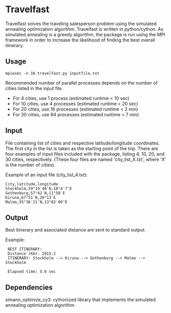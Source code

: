 
# Travelfast 

Travelfast solves the traveling salesperson problem using the simulated annealing optimization algorithm. Travelfast is written in python/cython.
As simulated annealing is a greedy algorithm, the package is run using the MPI framework in order to increase the likelihood of
finding the best overall itinerary.


## Usage
```
mpiexec -n 16 travelfast.py inputfile.txt
```
Recommended number of parallel processes depends on the number of cities listed in the input file.
- For 4 cities, use 1 process (estimated runtime < 10 sec)
- For 10 cities, use 4 processes (estimated runtime < 20 sec)
- For 20 cities, use 16 processes (estimated runtime < 2 min)
- For 30 cities, use 64 processes (estimated runtime < 7 min)


## Input
File containing list of cities and respective latitude/longitude coordinates. The first city in the list is taken as the starting
point of the trip. There are four examples of input files included with the package, listing 4, 10, 20, and 30 cities, respectively.
(These four files are named 'city_list_X.txt', where 'X' is the number of cities).

Example of an input file (city_list_4.txt):
```
City,latitude,longitude
Stockholm,59°19′46″N,18°4′7″E
Gothenburg,57°42′N,11°58′E
Kiruna,67°51′N,20°13′E
Malmo,55°36′21″N,13°02′09″E
```

## Output
Best itinerary and associated distance are sent to standard output.

Example:
```
 BEST ITINERARY:
 Distance (Km): 2915.2
 ITINERARY: Stockholm --> Kiruna --> Gothenburg --> Malmo --> Stockholm

 Elapsed time: 5.6 sec
```

## Dependencies
simann_optimize_cy3: cythonized library that implements the simulated annealing optimization algorithm.





